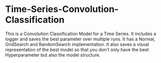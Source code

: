 # Time-Series-Convolution-Classification
This is a Convolution Classification Model for a Time Series. It includes a logger and saves the best parameter over multiple runs. It has a Normal, GridSearch and RandomSearch implementation. It also saves a visual representation of the best model so that you don't only have the best Hyperparameter but also the model structure.
